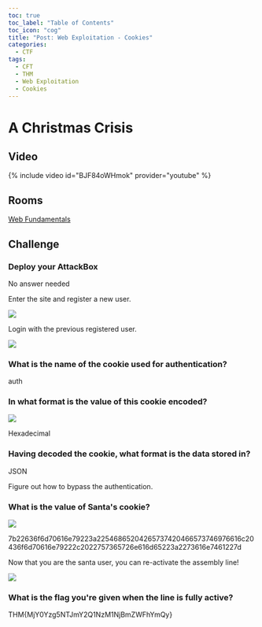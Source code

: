 ```yaml
---
toc: true
toc_label: "Table of Contents"
toc_icon: "cog"
title: "Post: Web Exploitation - Cookies"
categories:
  - CTF
tags:
  - CFT
  - THM
  - Web Exploitation
  - Cookies
---
```


# A Christmas Crisis

## Video

{% include video id="BJF84oWHmok" provider="youtube" %}


## Rooms

[Web Fundamentals](https://tryhackme.com/room/webfundamentals)

## Challenge

### Deploy your AttackBox


No answer needed


Enter the site and register a new user.

![](../.gitbook/assets/image%20%2821%29.png)

Login with the previous registered user.

![](../.gitbook/assets/image%20%2873%29.png)

### What is the name of the cookie used for authentication?


auth


### In what format is the value of this cookie encoded?

![](../.gitbook/assets/image%20%2876%29.png)


Hexadecimal


### Having decoded the cookie, what format is the data stored in?


JSON


Figure out how to bypass the authentication.

### What is the value of Santa's cookie?

![](../.gitbook/assets/image%20%2823%29.png)


7b22636f6d70616e79223a22546865204265737420466573746976616c20436f6d70616e79222c2022757365726e616d65223a2273616e7461227d


Now that you are the santa user, you can re-activate the assembly line!

![](../.gitbook/assets/image%20%2839%29.png)

### What is the flag you're given when the line is fully active?


THM{MjY0Yzg5NTJmY2Q1NzM1NjBmZWFhYmQy}


